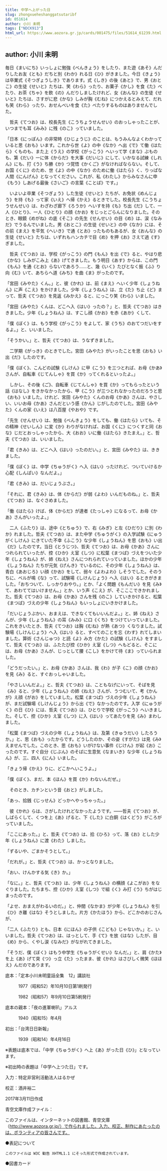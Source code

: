 ```yaml
---
title: 中学へ上がった日
slug: zhongxueheshanggatsutaribf
id: 051614
author: 小川 未明
tags: ["NDCK913"]
html_url: https://www.aozora.gr.jp/cards/001475/files/51614_61239.html
---
```


## author: 小川 未明

毎日《まいにち》いっしょに勉強《べんきょう》をしたり、また遊《あそ》んだりしたお友《とも》だちと別《わか》れる日《ひ》がきました。今日《きょう》は卒業式《そつぎょうしき》であります。式《しき》の後《あと》で、男《おとこ》の生徒《せいと》たちは、笑《わら》ったり、お菓子《かし》を食《た》べたり、お茶《ちゃ》を飲《の》んだりしましたけれど、女《おんな》の生徒《せいと》たちは、さすがに悲《かな》しみが胸《むね》につかえるとみえて、だれも笑《わら》ったり、おせんべいを食《た》べたりするものはありませんでした。

　哲夫《てつお》は、校長先生《こうちょうせんせい》のおっしゃったことが、いつまでも耳《みみ》に残《のこ》っていました。

「日本《にっぽん》の非常時《ひじょうじ》のことは、もうみんなよくわかっていると思《おも》います。これから世《よ》の中《なか》へ出《で》て働《はたら》くものも、また上《うえ》の学校《がっこう》へいって学《まな》ぶものも、第《だい》一に体《からだ》を大事《だいじ》にして、いかなる試練《しれん》にも、打《う》ち勝《か》つ覚悟《かくご》がなければならない。そして、お国《くに》のため、世《よ》の中《なか》のために働《はたら》く、りっぱな人間《にんげん》となってください。これが、私《わたし》からみなさんに申《もう》しあげる最後《さいご》の言葉《ことば》です。」

　いよいよ卒業《そつぎょう》した生徒《せいと》たちが、お免状《めんじょう》を持《も》って家《いえ》へ帰《かえ》るときでした。校長先生《こうちょうせんせい》は、わざわざ廊下《ろうか》へいすを持《も》ち出《だ》して、一人《ひとり》、一人《ひとり》の顔《かお》をじっとごらんになりました。そのとき、眼鏡《めがね》の底《そこ》の先生《せんせい》の目《め》は、涙《なみだ》でうるんでいました。男《おとこ》の生徒《せいと》の中《なか》には、その前《まえ》を平気《へいき》で通《とお》ったものもあるが、女《おんな》の生徒《せいと》たちは、いずれもハンカチで目《め》を押《お》さえて過《す》ぎました。

　哲夫《てつお》は、学校《がっこう》の門《もん》を出《で》ると、やはり悲《かな》しみがこみ上《あ》げてきました。もう明日《あす》からは、この門《もん》を通《とお》らないであろう……と、幾《いく》たびとなく振《ふ》り向《む》いて、あちらへ道《みち》を曲《ま》がったのです。

「宮田《みやた》くん。」と、彼《かれ》は、前《まえ》へいく少年《しょうねん》に声《こえ》をかけました。少年《しょうねん》は、立《た》ち止《ど》まって、哲夫《てつお》を見返《みかえ》ると、にっこり笑《わら》いました。

「宮田《みやた》くんは、どこへ入《はい》ったの？」と、哲夫《てつお》はききました。少年《しょうねん》は、すこし顔《かお》を赤《あか》くして、

「僕《ぼく》は、もう学校《がっこう》をよして、家《うち》のおてつだいをするよ。」と、いいました。

「そうかい。」と、哲夫《てつお》は、うなずきました。

　二学期《がっき》のときでした。宮田《みやた》がいったことを思《おも》い出《だ》したのです。

「僕《ぼく》、こんどの試験《しけん》に甲《こう》を三つとれば、お母《かあ》さんが、自転車《じてんしゃ》を買《か》ってくれるといったよ。」

　しかし、その後《ご》、自転車《じてんしゃ》を買《か》ってもらったという話《はなし》をきかなかったから、甲《こう》が三つとれなかったのだろうと思《おも》いました。けれど、宮田《みやた》くんのお母《かあ》さんは、やさしい、いいお母《かあ》さんだという感《かん》じがしたのでした。宮田《みやた》くんの家《いえ》は八百屋《やおや》です。

「先生《せんせい》は、勉強《べんきょう》をしても、働《はたら》いても、その精神《せいしん》に変《か》わりがなければ、お国《くに》につくすと同《おな》じだとおっしゃったから、大《おお》いに働《はたら》きたまえ。」と、哲夫《てつお》は、いいました。

「君《きみ》は、どこへ入《はい》ったのだい。」と、宮田《みやた》は、ききました。

「僕《ぼく》は、中学《ちゅうがく》へ入《はい》ったけれど、ついていけるか心配《しんぱい》なんだよ。」

「君《きみ》は、だいじょうぶさ。」

「それに、君《きみ》は、体《からだ》が弱《よわ》いんだものね。」と、哲夫《てつお》は、なぐさめました。

「働《はたら》けば、体《からだ》が達者《たっしゃ》になるって、お母《かあ》さんがいったよ。」

　二人《ふたり》は、途中《とちゅう》で、右《みぎ》と左《ひだり》に別《わか》れました。哲夫《てつお》は、また中学《ちゅうがく》の入学試験《にゅうがくしけん》にきていた不幸《ふこう》な少年《しょうねん》を思《おも》い出《だ》したのです。当日《とうじつ》、哲夫《てつお》は、お母《かあ》さんにつれられていったが、控《ひか》え室《しつ》に松葉《まつば》づえをついた少年《しょうねん》が、姉《ねえ》さんにつれられていっていました。ほかの少年《しょうねん》たちが元気《げんき》でいるのに、その少年《しょうねん》は、青白《あおじろ》い顔《かお》をして、弱々《よわよわ》しそうでした。そのうちに、ベルが鳴《な》って、試験場《しけんじょう》へ入《はい》るときがきました。「おちついて、しっかりおやり。」とか、「よく問題《もんだい》を見《み》て、あわててはいけません。」とか、いう声《こえ》が、そこここできかれました。哲夫《てつお》は、お母《かあ》さんを残《のこ》していきかけると、松葉《まつば》づえの少年《しょうねん》もいっしょにいきかけました。

「だいじょうぶかい、おまえは、できなくてもいいんだよ。」と、姉《ねえ》さんが、少年《しょうねん》の耳《みみ》に口《くち》をつけていっていました。これをきいたとき、哲夫《てつお》は胸《むね》が熱《あつ》くなりました。試験場《しけんじょう》へ入《はい》ると、すべてのことを忘《わす》れてしまいました。算術《さんじゅつ》と読《よ》み方《かた》の試験《しけん》をすまして、哲夫《てつお》は、ふたたび控《ひか》え室《しつ》へもどると、そこには、お母《かあ》さんが、じっとして腰《こし》をかけて待《ま》っていられました。

「どうだったい。」と、お母《かあ》さんは、我《わ》が子《こ》の顔《かお》を見《み》ると、すぐおっしゃいました。

「やさしいんだよ。」と、哲夫《てつお》は、こともなげにいって、そばを見《み》ると、少年《しょうねん》の姉《ねえ》さんが、うつむいて、考《かんが》え顔《がお》をしていました。松葉《まつば》づえの少年《しょうねん》が、まだ試験場《しけんじょう》から出《で》なかったのです。入学《にゅうがく》の日《ひ》には、哲夫《てつお》は、ひとりで学校《がっこう》へいきました。そして、控《ひか》え室《しつ》に入《はい》ってあたりを見《み》まわしました。

「松葉《まつば》づえの少年《しょうねん》は、及第《きゅうだい》したろうか。」と、思《おも》ったからです。どうしたのか、その姿《すがた》は見《み》えませんでした。このとき、思《おも》いがけない事件《じけん》が起《お》こったのです。すぐ自分《じぶん》のそばに生意気《なまいき》な少年《しょうねん》が、三、四人《にん》いました。

「きょう帰《かえ》りに、どこかへいこうよ。」

「僕《ぼく》、まだ、本《ほん》を買《か》わないんだぜ。」

　そのとき、カチンという音《おと》がしました。

「あっ、拾銭《じっせん》どっかへやっちゃった。」

　彼《かれ》らは、さがしたけれどなかったようです。――哲夫《てつお》が、しばらくして、くつを上《あ》げると、下《した》に白銅《はくどう》がころがっていました。

「ここにあった。」と、哲夫《てつお》は、拾《ひろ》って、落《お》とした少年《しょうねん》に渡《わた》しました。

「ずるいや、ごまかそうとして。」

「だれが。」と、哲夫《てつお》は、かっとなりました。

「おい、けんかする気《き》か。」

「なに。」と、哲夫《てつお》は、少年《しょうねん》の横顔《よこがお》をなぐりました。たちまち、控《ひか》え室《しつ》で組《く》み打《う》ちがはじまったのです。

「よせ、おまえがわるいのだ。」と、仲間《なかま》が少年《しょうねん》を引《ひ》き離《はな》そうとしました。片方《かたほう》から、どこかのおじさんが、

「二人《ふたり》とも、日本《にほん》の子供《こども》じゃないか。」と、いいました。哲夫《てつお》は、はっとして、手《て》を放《はな》したが、目《め》から、くやし涙《なみだ》がながれてきました。

「そうだ、僕《ぼく》はもう中学生《ちゅうがくせい》なんだ。」と、肩《かた》を上《あ》げて突《つ》っ立《た》ったまま、彼《かれ》はさびしく微笑《ほほえ》んだのであります。













底本：「定本小川未明童話全集　12」講談社

　　　1977（昭和52）年10月10日第1刷発行

　　　1982（昭和57）年9月10日第5刷発行

底本の親本：「夜の進軍喇叭」アルス

　　　1940（昭和15）年4月

初出：「台湾日日新報」

　　　1939（昭和14）年4月16日

※表題は底本では、「中学《ちゅうがく》へ上《あ》がった日《ひ》」となっています。

※初出時の表題は「中学へ上つた日」です。

入力：特定非営利活動法人はるかぜ

校正：酒井裕二

2017年3月11日作成

青空文庫作成ファイル：

このファイルは、インターネットの図書館、青空文庫（http://www.aozora.gr.jp/）で作られました。入力、校正、制作にあたったのは、ボランティアの皆さんです。











●表記について


	このファイルは W3C 勧告 XHTML1.1 にそった形式で作成されています。







●図書カード